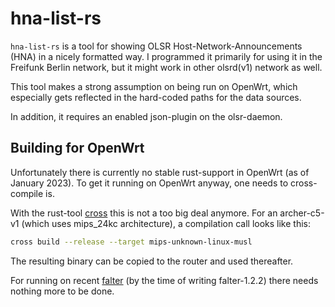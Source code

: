 # hna-list-rs

`hna-list-rs` is a tool for showing OLSR Host-Network-Announcements (HNA) in a nicely formatted way. I programmed it primarily for using it in the Freifunk Berlin network, but it might work in other olsrd(v1) network as well.

This tool makes a strong assumption on being run on OpenWrt, which especially gets reflected in the hard-coded paths for the data sources.

In addition, it requires an enabled json-plugin on the olsr-daemon.

## Building for OpenWrt

Unfortunately there is currently no stable rust-support in OpenWrt (as of January 2023). To get it running on OpenWrt anyway, one needs to cross-compile is.

With the rust-tool [cross](https://github.com/cross-rs/cross) this is not a too big deal anymore. For an archer-c5-v1 (which uses mips_24kc architecture), a compilation call looks like this:

```sh
cross build --release --target mips-unknown-linux-musl
```

The resulting binary can be copied to the router and used thereafter.

For running on recent [falter](https://github.com/freifunk-berlin/falter-packages) (by the time of writing falter-1.2.2) there needs nothing more to be done.
